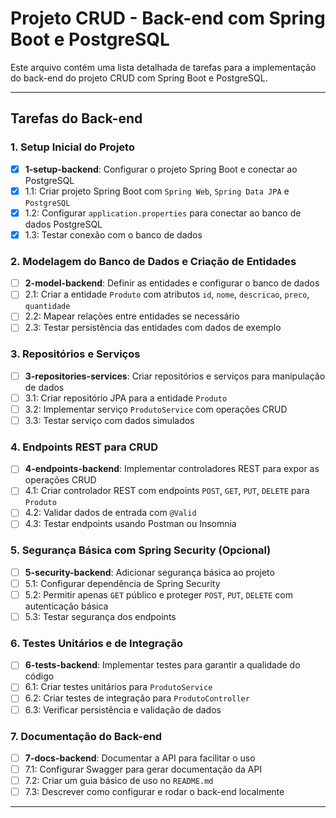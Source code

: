 # Projeto CRUD - Back-end com Spring Boot e PostgreSQL

Este arquivo contém uma lista detalhada de tarefas para a implementação do back-end do projeto CRUD com Spring Boot e PostgreSQL.

---

## Tarefas do Back-end

### 1. Setup Inicial do Projeto

- [X]  **1-setup-backend**: Configurar o projeto Spring Boot e conectar ao PostgreSQL
  - [X]   1.1: Criar projeto Spring Boot com `Spring Web`, `Spring Data JPA` e `PostgreSQL`
  - [X]  1.2: Configurar `application.properties` para conectar ao banco de dados PostgreSQL
  - [X]  1.3: Testar conexão com o banco de dados

### 2. Modelagem do Banco de Dados e Criação de Entidades

- [ ]  **2-model-backend**: Definir as entidades e configurar o banco de dados
  - [ ]  2.1: Criar a entidade `Produto` com atributos `id`, `nome`, `descricao`, `preco`, `quantidade`
  - [ ]  2.2: Mapear relações entre entidades se necessário
  - [ ]  2.3: Testar persistência das entidades com dados de exemplo

### 3. Repositórios e Serviços

- [ ]  **3-repositories-services**: Criar repositórios e serviços para manipulação de dados
  - [ ]  3.1: Criar repositório JPA para a entidade `Produto`
  - [ ]  3.2: Implementar serviço `ProdutoService` com operações CRUD
  - [ ]  3.3: Testar serviço com dados simulados

### 4. Endpoints REST para CRUD

- [ ]  **4-endpoints-backend**: Implementar controladores REST para expor as operações CRUD
  - [ ]  4.1: Criar controlador REST com endpoints `POST`, `GET`, `PUT`, `DELETE` para `Produto`
  - [ ]  4.2: Validar dados de entrada com `@Valid`
  - [ ]  4.3: Testar endpoints usando Postman ou Insomnia

### 5. Segurança Básica com Spring Security (Opcional)

- [ ]  **5-security-backend**: Adicionar segurança básica ao projeto
  - [ ]  5.1: Configurar dependência de Spring Security
  - [ ]  5.2: Permitir apenas `GET` público e proteger `POST`, `PUT`, `DELETE` com autenticação básica
  - [ ]  5.3: Testar segurança dos endpoints

### 6. Testes Unitários e de Integração

- [ ]  **6-tests-backend**: Implementar testes para garantir a qualidade do código
  - [ ]  6.1: Criar testes unitários para `ProdutoService`
  - [ ]  6.2: Criar testes de integração para `ProdutoController`
  - [ ]  6.3: Verificar persistência e validação de dados

### 7. Documentação do Back-end

- [ ]  **7-docs-backend**: Documentar a API para facilitar o uso
  - [ ]  7.1: Configurar Swagger para gerar documentação da API
  - [ ]  7.2: Criar um guia básico de uso no `README.md`
  - [ ]  7.3: Descrever como configurar e rodar o back-end localmente

---
